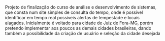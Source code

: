 Projeto de finalização do curso de análise e desenvolvimento de sistemas, que consta num site simples de consulta do tempo, onde é possível identificar em tempo real possíveis alertas de tempestade e locais alagados.
Inicialmente é voltado para cidade de Juiz de Fora-MG, porém pretendo implementar aos poucos as demais cidades brasileiras, dando também a possibilidade da criação de usuário e seleção da cidade desejada

